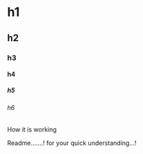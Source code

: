 # h1
## h2
### h3
#### h4
##### h5
###### h6

How it is working

Readme.......! for your quick understanding...!